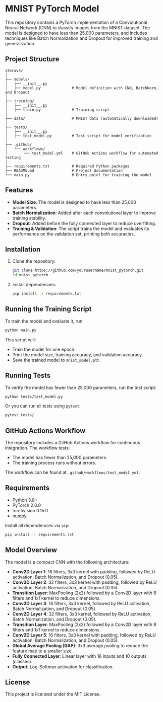 # MNIST PyTorch Model

This repository contains a PyTorch implementation of a Convolutional Neural Network (CNN) to classify images from the MNIST dataset. The model is designed to have less than 25,000 parameters, and includes techniques like Batch Normalization and Dropout for improved training and generalization.

## Project Structure

```
s5erav3/
│
├── models/
│   ├── __init__.py
│   ├── model.py              # Model definition with CNN, BatchNorm, and Dropout
│
├── training/
│   ├── __init__.py
│   ├── train.py              # Training script
│
├── data/                     # MNIST data (automatically downloaded)
│
├── tests/
│   ├── __init__.py
│   ├── test_model.py         # Test script for model verification
│
├── .github/
│   └── workflows/
│       └── test_model.yml    # GitHub Actions workflow for automated testing
│
├── requirements.txt          # Required Python packages
├── README.md                 # Project documentation
└── main.py                   # Entry point for training the model
```

## Features
- **Model Size**: The model is designed to have less than 25,000 parameters.
- **Batch Normalization**: Added after each convolutional layer to improve training stability.
- **Dropout**: Added before the fully connected layer to reduce overfitting.
- **Training & Validation**: The script trains the model and evaluates its performance on the validation set, printing both accuracies.

## Installation

1. Clone the repository:
   ```sh
   git clone https://github.com/yourusername/mnist_pytorch.git
   cd mnist_pytorch
   ```

2. Install dependencies:
   ```sh
   pip install -r requirements.txt
   ```

## Running the Training Script

To train the model and evaluate it, run:
```sh
python main.py
```
This script will:
- Train the model for one epoch.
- Print the model size, training accuracy, and validation accuracy.
- Save the trained model to `mnist_model.pth`.

## Running Tests

To verify the model has fewer than 25,000 parameters, run the test script:
```sh
python tests/test_model.py
```

Or you can run all tests using `pytest`:
```sh
pytest tests/
```

## GitHub Actions Workflow

The repository includes a GitHub Actions workflow for continuous integration. The workflow tests:
- The model has fewer than 25,000 parameters.
- The training process runs without errors.

The workflow can be found at `.github/workflows/test_model.yml`.

## Requirements
- Python 3.8+
- PyTorch 2.0.0
- torchvision 0.15.0
- numpy

Install all dependencies via `pip`:
```sh
pip install -r requirements.txt
```

## Model Overview

The model is a compact CNN with the following architecture:
- **Conv2D Layer 1**: 16 filters, 3x3 kernel with padding, followed by ReLU activation, Batch Normalization, and Dropout (0.05).
- **Conv2D Layer 2**: 32 filters, 3x3 kernel with padding, followed by ReLU activation, Batch Normalization, and Dropout (0.05).
- **Transition Layer**: MaxPooling (2x2) followed by a Conv2D layer with 8 filters and 1x1 kernel to reduce dimensions.
- **Conv2D Layer 3**: 16 filters, 3x3 kernel, followed by ReLU activation, Batch Normalization, and Dropout (0.05).
- **Conv2D Layer 4**: 32 filters, 3x3 kernel, followed by ReLU activation, Batch Normalization, and Dropout (0.05).
- **Transition Layer**: MaxPooling (2x2) followed by a Conv2D layer with 8 filters and 1x1 kernel to reduce dimensions.
- **Conv2D Layer 5**: 16 filters, 3x3 kernel with padding, followed by ReLU activation, Batch Normalization, and Dropout (0.05).
- **Global Average Pooling (GAP)**: 3x3 average pooling to reduce the feature map to a smaller size.
- **Fully Connected Layer**: Linear layer with 16 inputs and 10 outputs (classes).
- **Output**: Log-Softmax activation for classification.


## License

This project is licensed under the MIT License.

